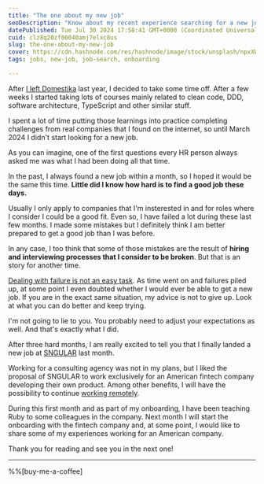 ```yaml
---
title: "The one about my new job"
seoDescription: "Know about my recent experience searching for a new job and the job I finally landed."
datePublished: Tue Jul 30 2024 17:58:41 GMT+0000 (Coordinated Universal Time)
cuid: clz8q20zf00040amj7elxc8us
slug: the-one-about-my-new-job
cover: https://cdn.hashnode.com/res/hashnode/image/stock/unsplash/npxXWgQ33ZQ/upload/c295a3685977753ea517b94baf159260.jpeg
tags: jobs, new-job, job-search, onboarding

---
```


After [I left Domestika](https://blog.davidmp.es/the-one-with-my-experience-at-domestika) last year, I decided to take some time off. After a few weeks I started taking lots of courses mainly related to clean code, DDD, software architecture, TypeScript and other similar stuff. 

I spent a lot of time putting those learnings into practice completing challenges from real companies that I found on the internet, so until March 2024 I didn't start looking for a new job. 

As you can imagine, one of the first questions every HR person always asked me was what I had been doing all that time.

In the past, I always found a new job within a month, so I hoped it would be the same this time. **Little did I know how hard is to find a good job these days.**

Usually I only apply to companies that I'm insterested in and for roles where I consider   I could be a good fit. Even so, I have failed a lot during these last few months. I made some mistakes but I definitely think I am better prepared to get a good job than I was before.

In any case, I too think that some of those mistakes are the result of **hiring and interviewing processes that I consider to be broken**. But that is an story for another time.

[Dealing with failure is not an easy task](https://workscounselingcenter.com/dealing-with-failures/). As time went on and failures piled up, at some point I even doubted whether I would ever be able to get a new job. If you are in the exact same situation, my advice is not to give up. Look at what you can do better and keep trying.

I'm not going to lie to you. You probably need to adjust your expectations as well. And that's exactly what I did.

After three hard months, I am really excited to tell you that I finally landed a new job at [SNGULAR](https://www.sngular.com/) last month.

Working for a consulting agency was not in my plans, but I liked the proposal of SNGULAR to work exclusively for an American fintech company developing their own product. Among other benefits, I will have the possibility to continue [working remotely](https://blog.davidmp.es/the-one-about-my-experience-working-remotely).

During this first month and as part of my onboarding, I have been teaching Ruby to some colleagues in the company. Next month I will start the onboarding with the fintech company and, at some point, I would like to share some of my experiences working for an American company.

Thank you for reading and see you in the next one!

---

%%[buy-me-a-coffee]


